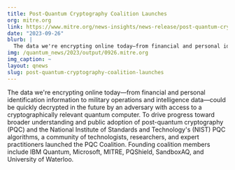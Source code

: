 ```yaml
---
title: Post-Quantum Cryptography Coalition Launches
org: mitre.org
link: https://www.mitre.org/news-insights/news-release/post-quantum-cryptography-coalition-launches
date: "2023-09-26"
blurb: |
  The data we're encrypting online today—from financial and personal identification information to military operations and intelligence data—could be quickly decrypted in the future by an adversary with access to a cryptographically relevant quantum computer. To drive progress toward broader understanding and public adoption of post-quantum cryptography (PQC) and the National Institute of Standards and Technology's (NIST) PQC algorithms, a community of technologists, researchers, and expert practitioners launched the PQC Coalition. Founding coalition members include IBM Quantum, Microsoft, MITRE, PQShield, SandboxAQ, and University of Waterloo.
img: /quantum_news/2023/output/0926.mitre.org
img_caption: ~
layout: qnews
slug: post-quantum-cryptography-coalition-launches
---
```


The data we're encrypting online today—from financial and personal identification information to military operations and intelligence data—could be quickly decrypted in the future by an adversary with access to a cryptographically relevant quantum computer. To drive progress toward broader understanding and public adoption of post-quantum cryptography (PQC) and the National Institute of Standards and Technology's (NIST) PQC algorithms, a community of technologists, researchers, and expert practitioners launched the PQC Coalition. Founding coalition members include IBM Quantum, Microsoft, MITRE, PQShield, SandboxAQ, and University of Waterloo.
